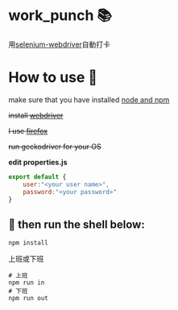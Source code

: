 # work_punch :books:
用[selenium-webdriver](https://github.com/SeleniumHQ/selenium/tree/master/javascript/node/selenium-webdriver)自動打卡

# How to use :wrench:
make sure that you have installed [node and npm](https://nodejs.org/en/)

~~install [webdriver](https://github.com/SeleniumHQ/selenium/tree/master/javascript/node/selenium-webdriver)~~

~~I use [firefox](https://github.com/mozilla/geckodriver/releases/)~~

~~run geckodriver for your OS~~

**edit properties.js**
~~~ javascript
export default {
    user:"<your user name>",
    password:"<your password>"
}

~~~

## :memo: then run the shell below:

~~~ shell
npm install
~~~

上班或下班
~~~ shell
# 上班
npm run in
# 下班
npm run out
~~~
